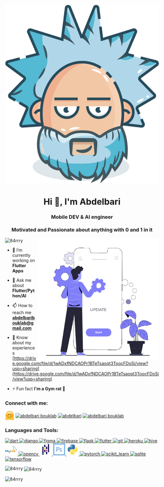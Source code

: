 
<p align="center"> <img  src="Images/crazy.png" alt="Coding" /> </p>
<h1 align="center">Hi 👋, I'm Abdelbari</h1>
<h3 align="center">Mobile DEV & AI engineer</h3>
<h3 align="center">Motivated and Passionate about anything with 0 and 1 in it</h3>
<img align="right" alt="Coding" width="400" src="Images/mobdev.gif">
<p align="left"> <img src="https://komarev.com/ghpvc/?username=84rrry&label=Profile%20views&color=0e75b6&style=flat" alt="84rrry" /> </p>


- 🔭 I’m currently working on **Flutter Apps**

- 💬 Ask me about **Flutter/Python/AI**

- 📫 How to reach me **abdelbaribouklab@gmail.com**

- 📄 Know about my experiences [https://drive.google.com/file/d/1wADxfNDCAOPr1BTeTsaoqt3ToocFDoSi/view?usp=sharing](https://drive.google.com/file/d/1wADxfNDCAOPr1BTeTsaoqt3ToocFDoSi/view?usp=sharing)

- ⚡ Fun fact **I'm a Gym rat 💪**

<h3 align="left">Connect with me:</h3>
<p align="left">
<a href="https://huggingface.co/84rry" target="blank"><img align="center" src="Images/HuggningFace.png" alt="84rry" height="30" width="30" /></a>
<a href="https://linkedin.com/in/abdelbari bouklab" target="blank"><img align="center" src="https://raw.githubusercontent.com/rahuldkjain/github-profile-readme-generator/master/src/images/icons/Social/linked-in-alt.svg" alt="abdelbari bouklab" height="30" width="40" /></a>
<a href="https://kaggle.com/abdelbari" target="blank"><img align="center" src="https://raw.githubusercontent.com/rahuldkjain/github-profile-readme-generator/master/src/images/icons/Social/kaggle.svg" alt="abdelbari" height="30" width="40" /></a>
<a href="https://dribbble.com/abdelbari bouklab" target="blank"><img align="center" src="https://raw.githubusercontent.com/rahuldkjain/github-profile-readme-generator/master/src/images/icons/Social/dribbble.svg" alt="abdelbari bouklab" height="30" width="40" /></a>
</p>

<h3 align="left">Languages and Tools:</h3>
<p align="left"> <a href="https://dart.dev" target="_blank" rel="noreferrer"> <img src="https://www.vectorlogo.zone/logos/dartlang/dartlang-icon.svg" alt="dart" width="40" height="40"/> </a> <a href="https://www.djangoproject.com/" target="_blank" rel="noreferrer"> <img src="https://cdn.worldvectorlogo.com/logos/django.svg" alt="django" width="40" height="40"/> </a> <a href="https://www.figma.com/" target="_blank" rel="noreferrer"> <img src="https://www.vectorlogo.zone/logos/figma/figma-icon.svg" alt="figma" width="40" height="40"/> </a> <a href="https://firebase.google.com/" target="_blank" rel="noreferrer"> <img src="https://www.vectorlogo.zone/logos/firebase/firebase-icon.svg" alt="firebase" width="40" height="40"/> </a> <a href="https://flask.palletsprojects.com/" target="_blank" rel="noreferrer"> <img src="https://www.vectorlogo.zone/logos/pocoo_flask/pocoo_flask-icon.svg" alt="flask" width="40" height="40"/> </a> <a href="https://flutter.dev" target="_blank" rel="noreferrer"> <img src="https://www.vectorlogo.zone/logos/flutterio/flutterio-icon.svg" alt="flutter" width="40" height="40"/> </a> <a href="https://git-scm.com/" target="_blank" rel="noreferrer"> <img src="https://www.vectorlogo.zone/logos/git-scm/git-scm-icon.svg" alt="git" width="40" height="40"/> </a> <a href="https://heroku.com" target="_blank" rel="noreferrer"> <img src="https://www.vectorlogo.zone/logos/heroku/heroku-icon.svg" alt="heroku" width="40" height="40"/> </a> <a href="https://hive.apache.org/" target="_blank" rel="noreferrer"> <img src="https://www.vectorlogo.zone/logos/apache_hive/apache_hive-icon.svg" alt="hive" width="40" height="40"/> </a> <a href="https://www.mysql.com/" target="_blank" rel="noreferrer"> <img src="https://raw.githubusercontent.com/devicons/devicon/master/icons/mysql/mysql-original-wordmark.svg" alt="mysql" width="40" height="40"/> </a> <a href="https://opencv.org/" target="_blank" rel="noreferrer"> <img src="https://www.vectorlogo.zone/logos/opencv/opencv-icon.svg" alt="opencv" width="40" height="40"/> </a> <a href="https://pandas.pydata.org/" target="_blank" rel="noreferrer"> <img src="https://raw.githubusercontent.com/devicons/devicon/2ae2a900d2f041da66e950e4d48052658d850630/icons/pandas/pandas-original.svg" alt="pandas" width="40" height="40"/> </a> <a href="https://www.photoshop.com/en" target="_blank" rel="noreferrer"> <img src="https://raw.githubusercontent.com/devicons/devicon/master/icons/photoshop/photoshop-line.svg" alt="photoshop" width="40" height="40"/> </a> <a href="https://www.python.org" target="_blank" rel="noreferrer"> <img src="https://raw.githubusercontent.com/devicons/devicon/master/icons/python/python-original.svg" alt="python" width="40" height="40"/> </a> <a href="https://pytorch.org/" target="_blank" rel="noreferrer"> <img src="https://www.vectorlogo.zone/logos/pytorch/pytorch-icon.svg" alt="pytorch" width="40" height="40"/> </a> <a href="https://scikit-learn.org/" target="_blank" rel="noreferrer"> <img src="https://upload.wikimedia.org/wikipedia/commons/0/05/Scikit_learn_logo_small.svg" alt="scikit_learn" width="40" height="40"/> </a> <a href="https://www.sqlite.org/" target="_blank" rel="noreferrer"> <img src="https://www.vectorlogo.zone/logos/sqlite/sqlite-icon.svg" alt="sqlite" width="40" height="40"/> </a> <a href="https://www.tensorflow.org" target="_blank" rel="noreferrer"> <img src="https://www.vectorlogo.zone/logos/tensorflow/tensorflow-icon.svg" alt="tensorflow" width="40" height="40"/> </a> </p>

<p><img align="left" src="https://github-readme-stats.vercel.app/api/top-langs?username=84rrry&show_icons=true&locale=en&layout=compact" alt="84rrry" /></p>

<p>&nbsp;<img align="center" src="https://github-readme-stats.vercel.app/api?username=84rrry&show_icons=true&locale=en" alt="84rrry" /></p>

<p><img align="center" src="https://github-readme-streak-stats.herokuapp.com/?user=84rrry&" alt="84rrry" /></p>

